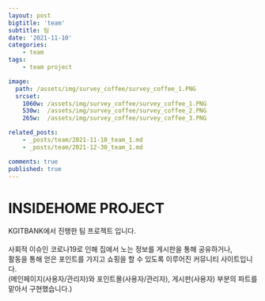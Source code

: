 ```yaml
---
layout: post
bigtitle: 'team'
subtitle: 팀
date: '2021-11-10'
categories:
    - team
tags:
    - team project

image:
  path: /assets/img/survey_coffee/survey_coffee_1.PNG
  srcset:
    1060w: /assets/img/survey_coffee/survey_coffee_1.PNG
    530w:  /assets/img/survey_coffee/survey_coffee_2.PNG
    265w:  /assets/img/survey_coffee/survey_coffee_3.PNG

related_posts:
    - _posts/team/2021-11-10_team_1.md
    - _posts/team/2021-12-30_team_1.md

comments: true
published: true
---
```


# INSIDEHOME PROJECT

KGITBANK에서 진행한 팀 프로젝트 입니다.<br><br>
사회적 이슈인 코로나19로 인해 집에서 노는 정보를 게시판을 통해 공유하거나,<br>
활동을 통해 얻은 포인트를 가지고 쇼핑을 할 수 있도록 이루어진 커뮤니티 사이트입니다.<br>
(메인페이지(사용자/관리자)와 포인트몰(사용자/관리자), 게시판(사용자) 부분의 파트를 맡아서 구현했습니다.)



